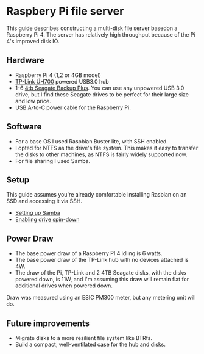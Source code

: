 # Raspbery Pi file server

This guide describes constructing a multi-disk file server basedon a Raspberry Pi 4. The server has relatively high throughput because of the Pi 4's improved disk IO.

## Hardware

- Raspberry Pi 4 (1,2 or 4GB model)
- [TP-Link UH700](https://www.tp-link.com/us/home-networking/usb-hub/uh700/) powered USB3.0 hub
- 1-6 [4tb Seagate Backup Plus](https://www.seagate.com/gb/en/consumer/backup/backup-plus/). You can use any unpowered USB 3.0 drive, but I find these Seagate drives to be perfect for their large size and low price.
- USB A-to-C power cable for the Raspberry Pi.

## Software

- For a base OS I used Raspbian Buster lite, with SSH enabled.
- I opted for NTFS as the drive's file system. This makes it easy to transfer the disks to other machines, as NTFS is fairly widely supported now. 
- For file sharing I used Samba.

## Setup

This guide assumes you're already comfortable installing Rasbian on an SSD and accessing it via SSH.

- [Setting up Samba](raspberrypi-samba-server.md)
- [Enabling drive spin-down](raspberrypi-drivespindown.md)

## Power Draw

- The base power draw of a Raspberry PI 4 idling is 6 watts.
- The base power draw of the TP-Link hub with no devices attached is 4W.
- The draw of the Pi, TP-Link and 2 4TB Seagate disks, with the disks powered down, is 11W, and I'm assuming this draw will remain flat for additional drives when powered down.

Draw was measured using an ESIC PM300 meter, but any metering unit will do.

## Future improvements

- Migrate disks to a more resilient file system like BTRfs.
- Build a compact, well-ventilated case for the hub and disks.



